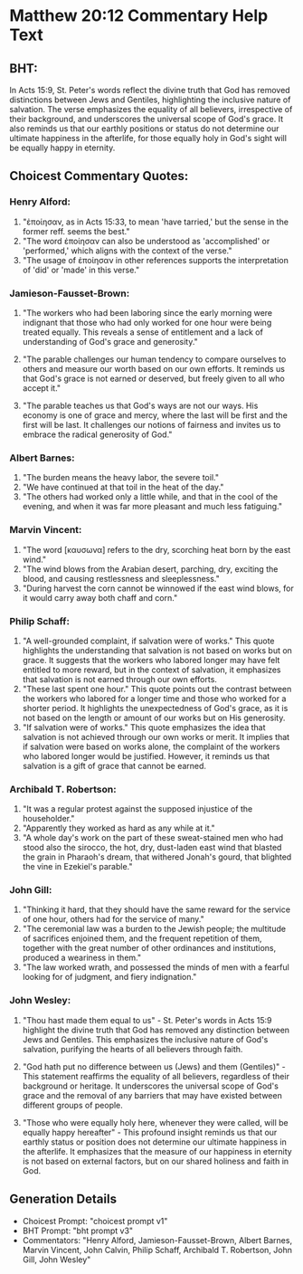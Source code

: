 # Matthew 20:12 Commentary Help Text

## BHT:
In Acts 15:9, St. Peter's words reflect the divine truth that God has removed distinctions between Jews and Gentiles, highlighting the inclusive nature of salvation. The verse emphasizes the equality of all believers, irrespective of their background, and underscores the universal scope of God's grace. It also reminds us that our earthly positions or status do not determine our ultimate happiness in the afterlife, for those equally holy in God's sight will be equally happy in eternity.

## Choicest Commentary Quotes:
### Henry Alford:
1. "ἐποίησαν, as in Acts 15:33, to mean 'have tarried,' but the sense in the former reff. seems the best."
2. "The word ἐποίησαν can also be understood as 'accomplished' or 'performed,' which aligns with the context of the verse."
3. "The usage of ἐποίησαν in other references supports the interpretation of 'did' or 'made' in this verse."

### Jamieson-Fausset-Brown:
1. "The workers who had been laboring since the early morning were indignant that those who had only worked for one hour were being treated equally. This reveals a sense of entitlement and a lack of understanding of God's grace and generosity." 

2. "The parable challenges our human tendency to compare ourselves to others and measure our worth based on our own efforts. It reminds us that God's grace is not earned or deserved, but freely given to all who accept it." 

3. "The parable teaches us that God's ways are not our ways. His economy is one of grace and mercy, where the last will be first and the first will be last. It challenges our notions of fairness and invites us to embrace the radical generosity of God."

### Albert Barnes:
1. "The burden means the heavy labor, the severe toil."
2. "We have continued at that toil in the heat of the day."
3. "The others had worked only a little while, and that in the cool of the evening, and when it was far more pleasant and much less fatiguing."

### Marvin Vincent:
1. "The word [καυσωνα] refers to the dry, scorching heat born by the east wind." 
2. "The wind blows from the Arabian desert, parching, dry, exciting the blood, and causing restlessness and sleeplessness."
3. "During harvest the corn cannot be winnowed if the east wind blows, for it would carry away both chaff and corn."

### Philip Schaff:
1. "A well-grounded complaint, if salvation were of works." This quote highlights the understanding that salvation is not based on works but on grace. It suggests that the workers who labored longer may have felt entitled to more reward, but in the context of salvation, it emphasizes that salvation is not earned through our own efforts.
2. "These last spent one hour." This quote points out the contrast between the workers who labored for a longer time and those who worked for a shorter period. It highlights the unexpectedness of God's grace, as it is not based on the length or amount of our works but on His generosity.
3. "If salvation were of works." This quote emphasizes the idea that salvation is not achieved through our own works or merit. It implies that if salvation were based on works alone, the complaint of the workers who labored longer would be justified. However, it reminds us that salvation is a gift of grace that cannot be earned.

### Archibald T. Robertson:
1. "It was a regular protest against the supposed injustice of the householder."
2. "Apparently they worked as hard as any while at it."
3. "A whole day's work on the part of these sweat-stained men who had stood also the sirocco, the hot, dry, dust-laden east wind that blasted the grain in Pharaoh's dream, that withered Jonah's gourd, that blighted the vine in Ezekiel's parable."

### John Gill:
1. "Thinking it hard, that they should have the same reward for the service of one hour, others had for the service of many."
2. "The ceremonial law was a burden to the Jewish people; the multitude of sacrifices enjoined them, and the frequent repetition of them, together with the great number of other ordinances and institutions, produced a weariness in them."
3. "The law worked wrath, and possessed the minds of men with a fearful looking for of judgment, and fiery indignation."

### John Wesley:
1. "Thou hast made them equal to us" - St. Peter's words in Acts 15:9 highlight the divine truth that God has removed any distinction between Jews and Gentiles. This emphasizes the inclusive nature of God's salvation, purifying the hearts of all believers through faith.

2. "God hath put no difference between us (Jews) and them (Gentiles)" - This statement reaffirms the equality of all believers, regardless of their background or heritage. It underscores the universal scope of God's grace and the removal of any barriers that may have existed between different groups of people.

3. "Those who were equally holy here, whenever they were called, will be equally happy hereafter" - This profound insight reminds us that our earthly status or position does not determine our ultimate happiness in the afterlife. It emphasizes that the measure of our happiness in eternity is not based on external factors, but on our shared holiness and faith in God.


## Generation Details
- Choicest Prompt: "choicest prompt v1"
- BHT Prompt: "bht prompt v3"
- Commentators: "Henry Alford, Jamieson-Fausset-Brown, Albert Barnes, Marvin Vincent, John Calvin, Philip Schaff, Archibald T. Robertson, John Gill, John Wesley"
